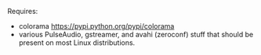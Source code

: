 Requires:
- colorama <https://pypi.python.org/pypi/colorama>
- various PulseAudio, gstreamer, and avahi (zeroconf) stuff
  that should be present on most Linux distributions.
